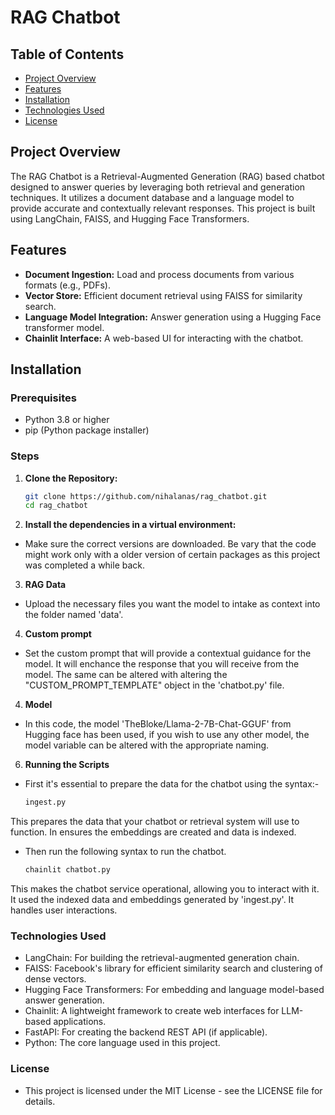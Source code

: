 # RAG Chatbot

## Table of Contents
- [Project Overview](#project-overview)
- [Features](#features)
- [Installation](#installation)
- [Technologies Used](#technologies-used)
- [License](#license)

## Project Overview
The RAG Chatbot is a Retrieval-Augmented Generation (RAG) based chatbot designed to answer queries by leveraging both retrieval and generation techniques. It utilizes a document database and a language model to provide accurate and contextually relevant responses. This project is built using LangChain, FAISS, and Hugging Face Transformers.

## Features
- **Document Ingestion:** Load and process documents from various formats (e.g., PDFs).
- **Vector Store:** Efficient document retrieval using FAISS for similarity search.
- **Language Model Integration:** Answer generation using a Hugging Face transformer model.
- **Chainlit Interface:** A web-based UI for interacting with the chatbot.

## Installation

### Prerequisites
- Python 3.8 or higher
- pip (Python package installer)

### Steps
1. **Clone the Repository:**
   ```bash
   git clone https://github.com/nihalanas/rag_chatbot.git
   cd rag_chatbot

2. **Install the dependencies in a virtual environment:**
- Make sure the correct versions are downloaded. Be vary that the code might work only with a older version of certain packages as this project was completed a while back.

3. **RAG Data**
- Upload the necessary files you want the model to intake as context into the folder named 'data'.

4. **Custom prompt**
- Set the custom prompt that will provide a contextual guidance for the model. It will enchance the response that you will receive from the model. The same can be altered with altering the "CUSTOM_PROMPT_TEMPLATE" object in the 'chatbot.py' file.

4. **Model**
- In this code, the model 'TheBloke/Llama-2-7B-Chat-GGUF' from Hugging face has been used, if you wish to use any other model, the model variable can be altered with the appropriate naming.

6. **Running the Scripts**
- First it's essential to prepare the data for the chatbot using the syntax:- 
    ```bash
    ingest.py
This prepares the data that your chatbot or retrieval system will use to function. In ensures the embeddings are created and data is indexed.

- Then run the following syntax to run the chatbot. 
    ```bash
    chainlit chatbot.py
This makes the chatbot service operational, allowing you to interact with it. It used the indexed data and embeddings generated by 'ingest.py'. It handles user interactions.

### Technologies Used
- LangChain: For building the retrieval-augmented generation chain.
- FAISS: Facebook's library for efficient similarity search and clustering of dense vectors.
- Hugging Face Transformers: For embedding and language model-based answer generation.
- Chainlit: A lightweight framework to create web interfaces for LLM-based applications.
- FastAPI: For creating the backend REST API (if applicable).
- Python: The core language used in this project.

### License
- This project is licensed under the MIT License - see the LICENSE file for details.
